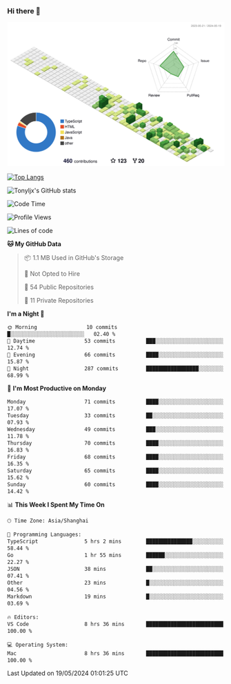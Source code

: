 ### Hi there 👋

![](./profile-3d-contrib/profile-green-animate.svg)

 

[![Top Langs](https://github-readme-stats.vercel.app/api/top-langs/?username=tonyljx)](https://github.com/anuraghazra/github-readme-stats)

![Tonyljx's GitHub stats](https://github-readme-stats.vercel.app/api?username=tonyljx&theme=default&show_icons=true)

 

<!--START_SECTION:waka-->
![Code Time](http://img.shields.io/badge/Code%20Time-358%20hrs%2029%20mins-blue)

![Profile Views](http://img.shields.io/badge/Profile%20Views-3-blue)

![Lines of code](https://img.shields.io/badge/From%20Hello%20World%20I%27ve%20Written-413.1%20thousand%20lines%20of%20code-blue)

**🐱 My GitHub Data** 

> 📦 1.1 MB Used in GitHub's Storage 
 > 
> 🚫 Not Opted to Hire
 > 
> 📜 54 Public Repositories 
 > 
> 🔑 11 Private Repositories 
 > 
**I'm a Night 🦉** 

```text
🌞 Morning                10 commits          █░░░░░░░░░░░░░░░░░░░░░░░░   02.40 % 
🌆 Daytime                53 commits          ███░░░░░░░░░░░░░░░░░░░░░░   12.74 % 
🌃 Evening                66 commits          ████░░░░░░░░░░░░░░░░░░░░░   15.87 % 
🌙 Night                  287 commits         █████████████████░░░░░░░░   68.99 % 
```
📅 **I'm Most Productive on Monday** 

```text
Monday                   71 commits          ████░░░░░░░░░░░░░░░░░░░░░   17.07 % 
Tuesday                  33 commits          ██░░░░░░░░░░░░░░░░░░░░░░░   07.93 % 
Wednesday                49 commits          ███░░░░░░░░░░░░░░░░░░░░░░   11.78 % 
Thursday                 70 commits          ████░░░░░░░░░░░░░░░░░░░░░   16.83 % 
Friday                   68 commits          ████░░░░░░░░░░░░░░░░░░░░░   16.35 % 
Saturday                 65 commits          ████░░░░░░░░░░░░░░░░░░░░░   15.62 % 
Sunday                   60 commits          ████░░░░░░░░░░░░░░░░░░░░░   14.42 % 
```


📊 **This Week I Spent My Time On** 

```text
🕑︎ Time Zone: Asia/Shanghai

💬 Programming Languages: 
TypeScript               5 hrs 2 mins        ███████████████░░░░░░░░░░   58.44 % 
Go                       1 hr 55 mins        ██████░░░░░░░░░░░░░░░░░░░   22.27 % 
JSON                     38 mins             ██░░░░░░░░░░░░░░░░░░░░░░░   07.41 % 
Other                    23 mins             █░░░░░░░░░░░░░░░░░░░░░░░░   04.56 % 
Markdown                 19 mins             █░░░░░░░░░░░░░░░░░░░░░░░░   03.69 % 

🔥 Editors: 
VS Code                  8 hrs 36 mins       █████████████████████████   100.00 % 

💻 Operating System: 
Mac                      8 hrs 36 mins       █████████████████████████   100.00 % 
```


 Last Updated on 19/05/2024 01:01:25 UTC
<!--END_SECTION:waka-->
